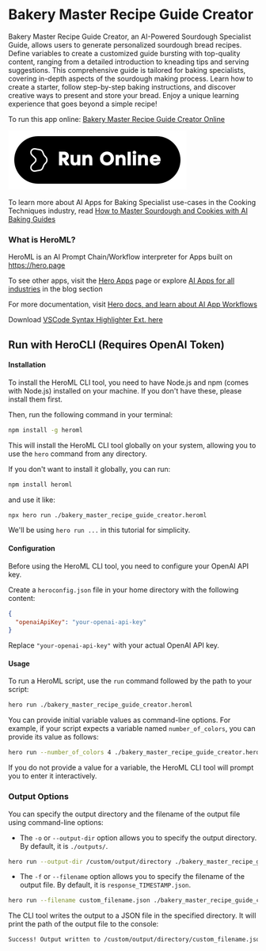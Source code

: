 # Bakery Master Recipe Guide Creator

Bakery Master Recipe Guide Creator, an AI-Powered Sourdough Specialist Guide, allows users to generate personalized sourdough bread recipes. Define variables to create a customized guide bursting with top-quality content, ranging from a detailed introduction to kneading tips and serving suggestions. This comprehensive guide is tailored for baking specialists, covering in-depth aspects of the sourdough making process. Learn how to create a starter, follow step-by-step baking instructions, and discover creative ways to present and store your bread. Enjoy a unique learning experience that goes beyond a simple recipe!

To run this app online: [Bakery Master Recipe Guide Creator Online](https://hero.page/app/bakery-master-recipe-guide-creator-ai-powered-sourdough-specialist-guide/2rfVzqxwolSkiNVOsXAI)

[![Run Bakery Master Recipe Guide Creator Online](/assets/run.svg)](https://hero.page/app/bakery-master-recipe-guide-creator-ai-powered-sourdough-specialist-guide/2rfVzqxwolSkiNVOsXAI)

To learn more about AI Apps for Baking Specialist use-cases in the Cooking Techniques industry, read [How to Master Sourdough and Cookies with AI Baking Guides](https://hero.page/blog/ai/cooking-techniques/how-to-master-sourdough-and-cookies-with-ai-baking-guides/170817)

### What is HeroML?
HeroML is an AI Prompt Chain/Workflow interpreter for Apps built on https://hero.page 

To see other apps, visit the [Hero Apps](https://hero.page/apps) page or explore [AI Apps for all industries](https://hero.page/blog) in the blog section

For more documentation, visit [Hero docs, and learn about AI App Workflows](https://hero.page/tutorials/introduction-to-heroml)

Download [VSCode Syntax Highlighter Ext. here](https://marketplace.visualstudio.com/items?itemName=hero-page.heroml)

## Run with HeroCLI (Requires OpenAI Token)

#### Installation

To install the HeroML CLI tool, you need to have Node.js and npm (comes with Node.js) installed on your machine. If you don't have these, please install them first. 

Then, run the following command in your terminal:

```bash
npm install -g heroml
```

This will install the HeroML CLI tool globally on your system, allowing you to use the `hero` command from any directory.

If you don't want to install it globally, you can run:

```bash
npm install heroml
```

and use it like:

```bash
npx hero run ./bakery_master_recipe_guide_creator.heroml
```

We'll be using `hero run ...` in this tutorial for simplicity.

#### Configuration

Before using the HeroML CLI tool, you need to configure your OpenAI API key. 

Create a `heroconfig.json` file in your home directory with the following content:

```json
{
  "openaiApiKey": "your-openai-api-key"
}
```

Replace `"your-openai-api-key"` with your actual OpenAI API key.

#### Usage

To run a HeroML script, use the `run` command followed by the path to your script:

```bash
hero run ./bakery_master_recipe_guide_creator.heroml
```

You can provide initial variable values as command-line options. For example, if your script expects a variable named `number_of_colors`, you can provide its value as follows:

```bash
hero run --number_of_colors 4 ./bakery_master_recipe_guide_creator.heroml
```

If you do not provide a value for a variable, the HeroML CLI tool will prompt you to enter it interactively.

### Output Options

You can specify the output directory and the filename of the output file using command-line options:

- The `-o` or `--output-dir` option allows you to specify the output directory. By default, it is `./outputs/`.

```bash
hero run --output-dir /custom/output/directory ./bakery_master_recipe_guide_creator.heroml
```

- The `-f` or `--filename` option allows you to specify the filename of the output file. By default, it is `response_TIMESTAMP.json`.

```bash
hero run --filename custom_filename.json ./bakery_master_recipe_guide_creator.heroml
```

The CLI tool writes the output to a JSON file in the specified directory. It will print the path of the output file to the console:

```bash
Success! Output written to /custom/output/directory/custom_filename.json
```

